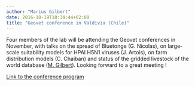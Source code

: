 ```yaml
---
author: "Marius Gilbert"
date: 2016-10-19T18:34:44+02:00
title: "Geovet conference in Valdivia (Chile)"
---
```


Four members of the lab will be attending the Geovet conferences in November, with talks on the spread of Bluetonge (G. Nicolas), on large-scale suitability models for HPAI H5N1 viruses (J. Artois), on farm distribution models (C. Chaiban) and status of the gridded livestock of the world database ([M. Gilbert](/persons/mgilbert)). Looking forward to a great meeting !

[Link to the conference program](http://www.geovet2016.cl/programa/)

